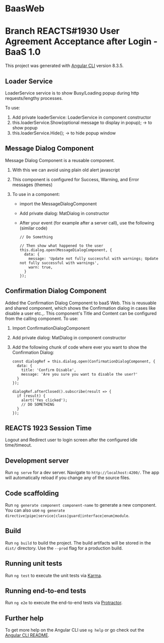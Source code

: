 # BaasWeb

# Branch REACTS#1930 User Agreement Acceptance after Login - BaaS 1.0

This project was generated with [Angular CLI](https://github.com/angular/angular-cli) version 8.3.5.

## Loader Service

LoaderService service is to show Busy/Loading popup during http requests/lengthy processes.

To use:

1. Add private loaderService: LoaderService in component constructor
2. this.loaderService.Show(optional message to display in popup); -> to show popup
3. this.loaderService.Hide(); -> to hide popup window

## Message Dialog Component

Message Dialog Component is a reusable component.

1. With this we can avoid using plain old alert javascript
2. This component is configured for Success, Warning, and Error messages (themes)
3. To use in a component:

   - import the MessageDialogComponent
   - Add private dialog: MatDialog in constructor
   - After your event (for example after a server call), use the following (similar code)

     ```
     // Do Something

     // Then show what happened to the user
     this.dialog.open(MessageDialogComponent, {
       data: {
         message: 'Update not fully successful with warnings; Update not fully successful with warnings',
         warn: true,
       }
     });
     ```

## Confirmation Dialog Component

Added the Confirmation Dialog Component to baaS Web. This is reusuable and shared component, which shows the Confirmation dialog in cases like disable a user etc.,. This component's Title and Content can be configured from the calling component.
To use:

1. Import ConfirmationDialogComponent
2. Add private dialog: MatDialog in component constructor
3. Add the following chunk of code where ever you want to show the Confirmation Dialog:

   ```
   const dialogRef = this.dialog.open(ConfirmationDialogComponent, {
     data: {
       title: 'Confirm Disable',
       message: 'Are you sure you want to disable the user?'
     }
   });

   dialogRef.afterClosed().subscribe(result => {
     if (result) {
       alert('Yes clicked');
       // DO SOMETHING
     }
   });
   ```

## REACTS 1923 Session Time

Logout and Redirect user to login screen after the configured idle time/timeout.

## Development server

Run `ng serve` for a dev server. Navigate to `http://localhost:4200/`. The app will automatically reload if you change any of the source files.

## Code scaffolding

Run `ng generate component component-name` to generate a new component. You can also use `ng generate directive|pipe|service|class|guard|interface|enum|module`.

## Build

Run `ng build` to build the project. The build artifacts will be stored in the `dist/` directory. Use the `--prod` flag for a production build.

## Running unit tests

Run `ng test` to execute the unit tests via [Karma](https://karma-runner.github.io).

## Running end-to-end tests

Run `ng e2e` to execute the end-to-end tests via [Protractor](http://www.protractortest.org/).

## Further help

To get more help on the Angular CLI use `ng help` or go check out the [Angular CLI README](https://github.com/angular/angular-cli/blob/master/README.md).
